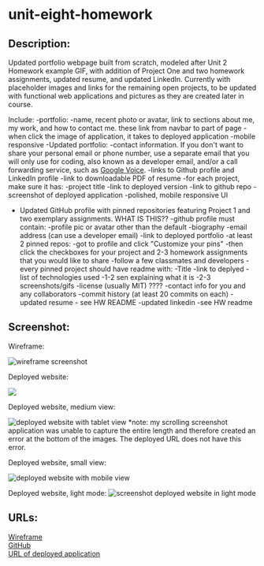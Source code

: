 # unit-eight-homework

## Description:
Updated portfolio webpage built from scratch, modeled after Unit 2 Homework example GIF, with addition of Project One and two homework assignments, updated resume, and updated LinkedIn. Currently with placeholder images and links for the remaining open projects, to be updated with functional web applications and pictures as they are created later in course. 

Include:
-portfolio: 
    -name, recent photo or avatar, link to sections about me, my work, and how to contact me. these link from navbar to part of page 
    -when click the image of application, it takes to deployed application
    -mobile responsive
-Updated portfolio: 
    -contact information. If you don't want to share your personal email or phone number, use a separate email that you will only use for coding, also known as a developer email, and/or a call forwarding service, such as [Google Voice](https://voice.google.com/).
    -links to Github profile and LinkedIn profile
    -link to downloadable PDF of resume
    -for each project, make sure it has:
        -project title
        -link to deployed version
        -link to github repo
        -screenshot of deployed application
        -polished, mobile responsive UI

* Updated GitHub profile with pinned repositories featuring Project 1 and two exemplary assignments. WHAT IS THIS??
-github profile must contain: 
    -profile pic or avatar other than the default 
    -biography
    -email address (can use a developer email)
    -link to deployed portfolio
    -at least 2 pinned repos:
        -got to profile and click "Customize your pins"
        -then click the checkboxes for your project and 2-3 homework assignments that you would like to share
    -follow a few classmates and developers
    -every pinned project should have readme with:
        -Title
        -link to deplyed
        -list of technologies used
        -1-2 sen explaining what it is
        -2-3 screenshots/gifs
        -license (usually MIT) ????
        -contact info for you and any collaborators
    -commit history (at least 20 commits on each)
-updated resume - see HW README
-updated linkedin -see HW readme

## Screenshot:
Wireframe:

<img src=".\assets\images\wireframe.png" alt="wireframe screenshot">  

Deployed website:

<img src=".\assets\images\screenshot-deployed-url.png">

Deployed website, medium view:

<img src=".\assets\images\screenshot-deployed-url-media-medium.png" alt="deployed website with tablet view">  
*note: my scrolling screenshot application was unable to capture the entire length and therefore created an error at the bottom of the images. The deployed URL does not have this error.


Deployed website, small view:

<img src=".\assets\images\deployed-URL-small.png" alt="deployed website with mobile view">

Deployed website, light mode: 
<img src=".\assets\images\deployed-url-light-mode.png" alt="screenshot deployed website in light mode">

## URLs:
<a href="https://wireframe.cc/L1GSbf">Wireframe</a>
<br>
<a href="https://github.com/mlward639/Updated-Portfolio">GitHub</a>
<br>
<a href="https://mlward639.github.io/Updated-Portfolio/">URL of deployed application</a>


